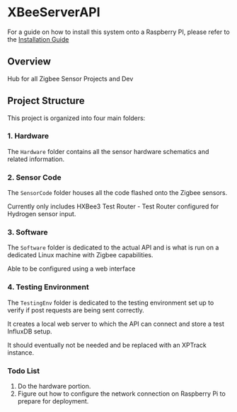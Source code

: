 # XBeeServerAPI

For a guide on how to install this system onto a Raspberry PI, please refer to the [Installation Guide](/install.md)

## Overview

Hub for all Zigbee Sensor Projects and Dev 

## Project Structure

This project is organized into four main folders:

### 1. Hardware

The `Hardware` folder contains all the sensor hardware schematics and related information.

### 2. Sensor Code

The `SensorCode` folder houses all the code flashed onto the Zigbee sensors.

Currently only includes HXBee3 Test Router - Test Router configured for Hydrogen sensor input.

### 3. Software

The `Software` folder is dedicated to the actual API and is what is run on a dedicated Linux machine with Zigbee capabilities.

Able to be configured using a web interface

### 4. Testing Environment

The `TestingEnv` folder is dedicated to the testing environment set up to verify if post requests are being sent correctly.

It creates a local web server to which the API can connect and store a test InfluxDB setup.

It should eventually not be needed and be replaced with an XPTrack instance. 

### Todo List

1. Do the hardware portion.
2. Figure out how to configure the network connection on Raspberry Pi to prepare for deployment.
